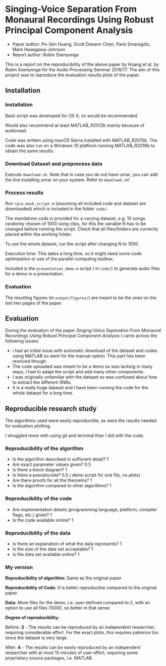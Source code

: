# Singing-Voice Separation From Monaural Recordings Using Robust Principal Component Analysis 

- Paper author: Po-Sen Huang, Scott Deeann Chen, Paris Smaragdis, Mark Hasegawa-Johnson
- Report author: Robin Ssenyonga

This is a report on the reproducibility of the above paper by Huang et al. by Robin Ssenyonga for the Audio Processing Seminar 2016/17. The aim of this project was to reproduce the evaluation results plots of the paper.

## Installation

### Installation

Bash script was developed for OS X, so would be recommended.

Would also recommend at least MATLAB_R2012b mainly because of audioread.

Code was written using macOS Sierra installed with MATLAB_R2015b. The code was also run on a Windows 10 platform running MATLAB_R2016b to obtain the same results.

### Download Dataset and preprocess data

Execute `download.sh`. Note that in case you do not have unrar, you can add the line installing unrar on your system. Refer to `download.sh`!

### Process results

Run `rpca_mask_script.m` (assuming all included code and dataset are downloaded) which is included in the folder `code/`. 

The standalone code is provided for a varying dataset, e.g. 10 songs randomly chosen of 1000 song clips, for this the variable N has to be changed before running the script. Check that all files/folders are correctly placed within the working folder.

To use the whole dataset, run the script after changing N to 1000.

Execution time: This takes a long time, so it might need some code optimisation or use of the parallel computing toolbox.

Included is the `presentation_demo.m` script ( in `code/`) to generate audio files for a demo in a presentation.

### Evaluation

The resulting figures (in `output/figures/`) are meant to be the ones on the last two pages of the paper.

## Evaluation

During the evaluation of the paper *Singing-Voice Separation From Monaural Recordings Using Robust Principal Component Analysis* I came across the following issues:
- I had an initial issue with automatic download of the dataset and codes using MATLAB so went for the manual option. This part has been resolved though.
- The code uploaded was meant to be a demo so was lacking in many ways, I had to adapt the script and add many other components.
- I was originally unfamiliar with the dataset so was confused about how to extract the different SNRs.
- It is a really huge dataset and I have been running the code for the whole dataset for a long time.

## Reproducible research study

The algorithms used were easily reproducible, as were the results needed for evaluation plotting.

I struggled more with using git and terminal than I did with the code.

### Reproducibility of the algorithm
- Is the algorithm described in sufficient detail? 1
- Are exact parameter values given? 0.5
- Is there a block diagram? 1
- Is there a pseudocode? 0.5 ( demo script for one file, no plots)
- Are there proofs for all the theorems? 1
- Is the algorithm compared to other algorithms? 1


### Reproducibility of the code
- Are implementation details (programming language, platform, compiler flags, etc.) given? 1
- Is the code available online? 1

### Reproducibility of the data
- Is there an explanation of what the data represents? 1
- Is the size of the data set acceptable? 1
- Is the data set available online? 1


### My version
**Reproducibility of algorithm:** Same as the original paper

**Reproducibility of Code:** It is better reproducible compared to the original paper

**Data:** More files for the demo ,i.e. user-defined compared to 2, with an option to use all files (1000), so better in that sense

**Degree of reproducibility:**

Before: **3** - The results can be reproduced by an independent researcher, requiring considerable effort. For the exact plots, this requires patience too since the dataset is very large.

After: **4** - The results can be easily reproduced by an independent researcher with at most 15 minutes of user effort, requiring some proprietary source packages, i.e. MATLAB.
